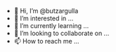 - 👋 Hi, I’m @butzargulla
- 👀 I’m interested in ...
- 🌱 I’m currently learning ...
- 💞️ I’m looking to collaborate on ...
- 📫 How to reach me ...

<!---
butzargulla/butzargulla is a ✨ special ✨ repository because its `README.md` (this file) appears on your GitHub profile.
You can click the Preview link to take a look at your changes.
--->
